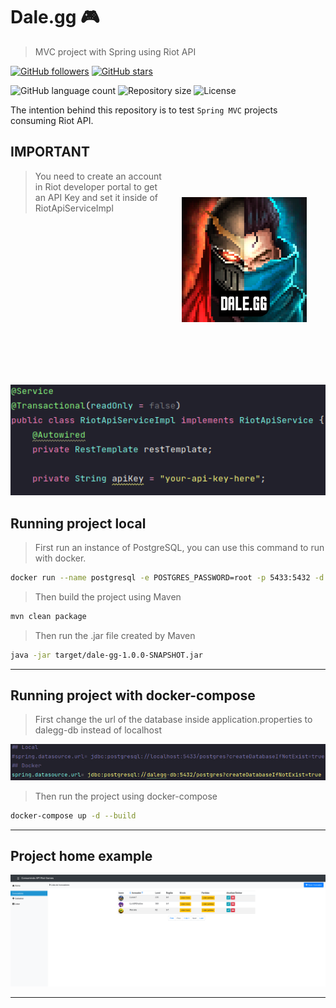 # Dale.gg 🎮

> MVC project with Spring using Riot API

[![GitHub followers](https://img.shields.io/github/followers/jlenon7.svg?style=social&label=Follow&maxAge=2592000)](https://github.com/jlenon7?tab=followers)
[![GitHub stars](https://img.shields.io/github/stars/jlenon7/dalegg-spring.svg?style=social&label=Star&maxAge=2592000)](https://github.com/secjs/base/stargazers/)

<p>
  <img alt="GitHub language count" src="https://img.shields.io/github/languages/count/secjs/base?style=for-the-badge&logo=appveyor">

  <img alt="Repository size" src="https://img.shields.io/github/repo-size/secjs/base?style=for-the-badge&logo=appveyor">

  <img alt="License" src="https://img.shields.io/badge/license-MIT-brightgreen?style=for-the-badge&logo=appveyor">
</p>

The intention behind this repository is to test `Spring MVC` projects consuming Riot API.

<img src=".github/images/dalegg.png" width="200px" align="right" hspace="30px" vspace="100px">

## IMPORTANT

> You need to create an account in Riot developer portal to get an API Key and set it inside of RiotApiServiceImpl

<center>
    <img src=".github/images/api-key.png" width="600px">
</center>

## Running project local

> First run an instance of PostgreSQL, you can use this command to run with docker.

```bash
docker run --name postgresql -e POSTGRES_PASSWORD=root -p 5433:5432 -d postgres
```

> Then build the project using Maven

```bash
mvn clean package
```

> Then run the .jar file created by Maven

```bash
java -jar target/dale-gg-1.0.0-SNAPSHOT.jar
```

---

## Running project with docker-compose

> First change the url of the database inside application.properties to dalegg-db instead of localhost

<center>
    <img src=".github/images/app-properties.png" width="600px">
</center>

> Then run the project using docker-compose

```bash
docker-compose up -d --build
```

---

## Project home example

<center>
    <img src=".github/images/project.png" width="1000px">
</center>

---
